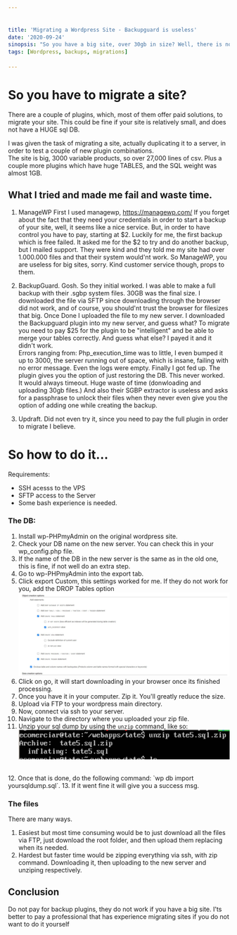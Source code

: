 ```yaml
---


title: 'Migrating a Wordpress Site - Backupguard is useless'
date: '2020-09-24'
sinopsis: "So you have a big site, over 30gb in size? Well, there is no easy solution for migration, really there isnt. Doing it the hardway is less frustrating than trying a couple of easy ways."
tags: [Wordpress, backups, migrations]

---
```


# So you have to migrate a site?

There are a couple of plugins, which, most of them offer paid solutions, to migrate your site.
This could be fine if your site is relatively small, and does not have a HUGE sql DB.    
  
I was given the task of migrating a site, actually duplicating it to a server, in order to test a couple of new plugin combinations.   
The site is big, 3000 variable products, so over 27,000 lines of csv. Plus a couple more plugins which have huge TABLES, and the SQL weight was almost 1GB.   
  
## What I tried and made me fail and waste time.

1. ManageWP
    First I used managewp, https://managewp.com/
    If you forget about the fact that they need your credentials in order to start a backup of your site, well, it seems like a nice service. But, in order to have control you have to pay, starting at $2. Luckily for me, the first backup which is free failed. It asked me for the $2 to try and do another backup, but I mailed support. They were kind and they told me my site had over 1.000.000 files and that their system would'nt work. So ManageWP, you are useless for big sites, sorry. Kind customer service though, props to them.   
      

2. BackupGuard. Gosh.
    So they initial worked. I was able to make a full backup with their .sgbp system files. 30GB was the final size. I downloaded the file via SFTP since downloading through the browser did not work, and of course, you should'nt trust the browser for filesizes that big. Once Done I uploaded the file to my new server. I downloaded the Backupguard plugin into my new server, and guess what? To migrate you need to pay $25 for the plugin to be "intelligent" and be able to merge your tables correctly. And guess what else? I payed it and it didn't work.   
    Errors ranging from: Php_execution_time was to little, I even bumped it up to 3000, the server running out of space, which is insane, failing with no error message. Even the logs were empty. Finally I got fed up. The plugin gives you the option of just restoring the DB. This never worked. It would always timeout. Huge waste of time (donwloading and uploading 30gb files.) And also their SGBP extractor is useless and asks for a passphrase to unlock their files when they never even give you the option of adding one while creating the backup.    

3. Updraft. Did not even try it, since you need to pay the full plugin in order to migrate I believe.

# So how to do it...

Requirements:

* SSH acesss to the VPS
* SFTP access to the Server
* Some bash experience is needed.

### The DB:

1. Install wp-PHPmyAdmin on the original wordpress site.
2. Check your DB name on the new server. You can check this in your wp_config.php file.
3. If the name of the DB in the new server is the same as in the old one, this is fine, if not well do an extra step.
4. Go to wp-PHPmyAdmin into the export tab.
5. Click export Custom, this settings worked for me. If they do not work for you, add the DROP Tables option
![html](./images/sql-options.jpg)
6. Click on go, it will start downloading in your browser once its finished processing.
7. Once you have it in your computer. Zip it. You'll greatly reduce the size.
8. Upload via FTP to your wordpress main directory.
9. Now, connect via ssh to your server.
10. Navigate to the directory where you uploaded your zip file.
11. Unzip your sql dump by using the `unzip` command, like so:
![html](./images/unzip.png)   
  
<br>
12. Once that is done, do the following command: `wp db import yoursqldump.sql`.
13. If it went fine it will give you a success msg. 

### The files

There are many ways. 

1. Easiest but most time consuming would be to just download all the files via FTP, just download the root folder, and then upload them replacing when its needed.
2. Hardest but faster time would be zipping everything via ssh, with zip command. Downloading it, then uploading to the new server and unziping respectively.


## Conclusion

Do not pay for backup plugins, they do not work if you have a big site. I'ts better to pay a professional that has experience migrating sites if you do not want to do it yourself

